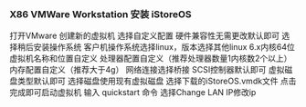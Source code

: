 ### X86 VMWare Workstation 安装 iStoreOS
打开VMware
创建新的虚拟机
选择自定义配置
硬件兼容性无需更改默认即可
选择稍后安装操作系统
客户机操作系统选择linux，版本选择其他linux 6.x内核64位
虚拟机名称和位置自定义
处理器配置自定义（推荐处理器数量1内核数2个以上）
内存配置自定义（推荐大于4g）
网络连接选择桥接
SCSI控制器默认即可
虚拟磁盘类型默认即可
选择磁盘使用现有虚拟磁盘
选择下载的iStoreOS.vmdk文件
点击完成即可启动虚拟机
输入 quickstart 命令
选择Change LAN IP修改ip

